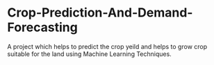 # Crop-Prediction-And-Demand-Forecasting
A project which helps to predict the crop yeild and helps to grow crop suitable for the land using Machine Learning Techniques.
